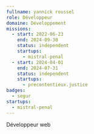 ```yaml
---
fullname: yannick roussel
role: Développeur
domaine: Développement
missions:
  - start: 2022-06-23
    end: 2024-09-30
    status: independent
    startups:
      - mistral-penal
  - start: 2024-04-01
    end: 2024-07-31
    status: independent
    startups:
      - precontentieux.justice
badges:
  - segur
startups:
  - mistral-penal
---
```

Développeur web
